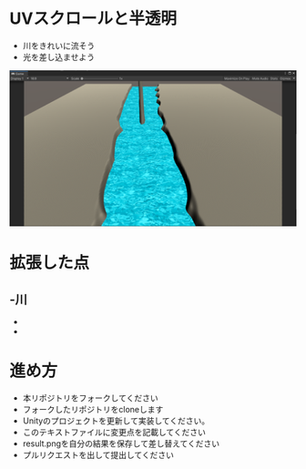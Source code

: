 # UVスクロールと半透明

* 川をきれいに流そう
* 光を差し込ませよう

![結果画像](result.png)

# 拡張した点

-川
-
-
-

# 進め方

- 本リポジトリをフォークしてください
- フォークしたリポジトリをcloneします
- Unityのプロジェクトを更新して実装してください。
- このテキストファイルに変更点を記載してください
- result.pngを自分の結果を保存して差し替えてください
- プルリクエストを出して提出してください

